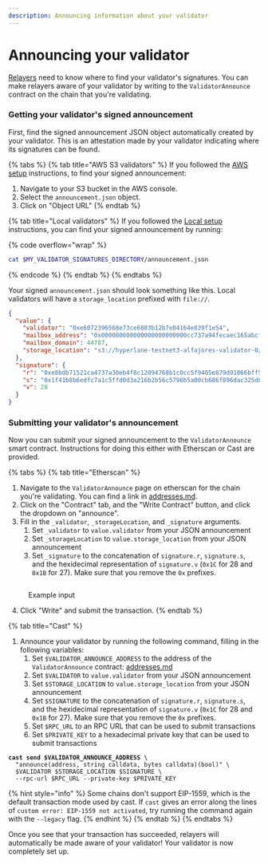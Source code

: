 ```yaml
---
description: Announcing information about your validator
---
```


# Announcing your validator

[Relayers](../../protocol/agents/relayer.md) need to know where to find your validator's signatures. You can make relayers aware of your validator by writing to the `ValidatorAnnounce` contract on the chain that you're validating.

### Getting your validator's signed announcement

First, find the signed announcement JSON object automatically created by your validator. This is an attestation made by your validator indicating where its signatures can be found.

{% tabs %}
{% tab title="AWS S3 validators" %}
If you followed the [AWS setup](setup/aws-setup.md) instructions, to find your signed announcement:

1. Navigate to your S3 bucket in the AWS console.
2. Select the `announcement.json` object.
3. Click on "Object URL"
{% endtab %}

{% tab title="Local validators" %}
If you followed the [Local setup](setup/local-setup.md) instructions, you can find your signed announcement by running:

{% code overflow="wrap" %}
```sh
cat $MY_VALIDATOR_SIGNATURES_DIRECTORY/announcement.json
```
{% endcode %}
{% endtab %}
{% endtabs %}

Your signed `announcement.json` should look something like this. Local validators will have a `storage_location` prefixed with `file://`.

```json
{
  "value": {
    "validator": "0xe6072396568e73ce6803b12b7e04164e839f1e54",
    "mailbox_address": "0x000000000000000000000000cc737a94fecaec165abcf12ded095bb13f037685",
    "mailbox_domain": 44787,
    "storage_location": "s3://hyperlane-testnet3-alfajores-validator-0/us-east-1"
  },
  "signature": {
    "r": "0xe8bdb71521ca4737a30eb4f8c12094768b1c0cc5f9405e879d91066bff5cf02c",
    "s": "0x1f41b8b6edfc7a1c5ffd0d3a216b2b56c5796b5a00cb686f896dac325d8cfa61",
    "v": 28
  }
}
```

### Submitting your validator's announcement

Now you can submit your signed announcement to the `ValidatorAnnounce` smart contract. Instructions for doing this either with Etherscan or Cast are provided.

{% tabs %}
{% tab title="Etherscan" %}
1. Navigate to the `ValidatorAnnounce` page on etherscan for the chain you're validating. You can find a link in [addresses.md](../../resources/addresses.md "mention").
2. Click on the "Contract" tab, and the "Write Contract" button, and click the dropdown on "announce".
3. Fill in the `_validator`, `_storageLocation`, and `_signature` arguments.
   1. Set `_validator` to `value.validator` from your JSON announcement
   2. Set `_storageLocation` to `value.storage_location` from your JSON announcement
   3. Set `_signature` to the concatenation of `signature.r`, `signature.s`, and the hexidecimal representation of `signature.v` (`0x1C` for 28 and `0x1B` for 27). Make sure that you remove the `0x` prefixes.

<figure><img src="../../.gitbook/assets/Screen Shot 2023-01-30 at 4.30.00 PM.png" alt=""><figcaption><p>Example input</p></figcaption></figure>

4. Click "Write" and submit the transaction.
{% endtab %}

{% tab title="Cast" %}
1. Announce your validator by running the following command, filling in the following variables:
   1. Set `$VALIDATOR_ANNOUNCE_ADDRESS` to the address of the `ValidatorAnnounce` contract: [addresses.md](../../resources/addresses.md "mention")
   2. Set `$VALIDATOR` to `value.validator` from your JSON announcement
   3. Set `$STORAGE_LOCATION` to `value.storage_location` from your JSON announcement
   4. Set `$SIGNATURE` to the concatenation of `signature.r`, `signature.s`, and the hexidecimal representation of `signature.v` (`0x1C` for 28 and `0x1B` for 27). Make sure that you remove the `0x` prefixes.
   5. Set `$RPC_URL` to an RPC URL that can be used to submit transactions
   6. Set `$PRIVATE_KEY` to a hexadecimal private key that can be used to submit transactions

<pre class="language-bash"><code class="lang-bash"><strong>cast send $VALIDATOR_ANNOUNCE_ADDRESS \
</strong>  "announce(address, string calldata, bytes calldata)(bool)" \
  $VALIDATOR $STORAGE_LOCATION $SIGNATURE \
  --rpc-url $RPC_URL --private-key $PRIVATE_KEY
</code></pre>

{% hint style="info" %}
Some chains don't support EIP-1559, which is the default transaction mode used by cast. If `cast` gives an error along the lines of `custom error: EIP-1559 not activated`, try running the command again with the `--legacy` flag.
{% endhint %}
{% endtab %}
{% endtabs %}

Once you see that your transaction has succeeded, relayers will automatically be made aware of your validator! Your validator is now completely set up.
